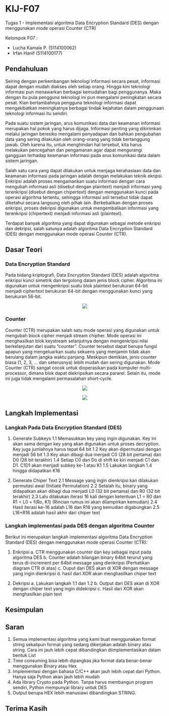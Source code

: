 # KIJ-F07
Tugas 1 - Implementasi algoritma Data Encryption Standard (DES) dengan menggunakan mode operasi Counter (CTR)

Kelompok F07 :
- Lucha Kamala P. (5114100062)
- Irfan Hanif     (5114100177)

## Pendahuluan
Seiring dengan perkembangan teknologi informasi secara pesat, informasi dapat dengan mudah diakses oleh setiap orang. Hingga kini teknologi informasi pun menawarkan berbagai kemudahan bagi penggunanya. Maka dengan itu pula pengguna teknologi ini pun mengalami peningkatan secara pesat. Kian bertambahnya pengguna teknologi informasi dapat mengakibatkan meningkatnya berbagai tindak kejahatan dalam penggunaan teknologi informasi itu sendiri.

Pada suatu sistem jaringan, arus komunikasi data dan keamanan informasi merupakan hal pokok yang harus dijaga. Informasi penting yang dikirimkan melalui jaringan beresiko mengalami penyadapan dan bahkan pengubahan data yang sering dilakukan oleh orang-orang yang tidak bertanggung jawab. Oleh karena itu, untuk menghindari hal tersebut, kita harus melakukan pencegahan dan pengamanan agar dapat mengurangi gangguan terhadap keamanan informasi pada arus komunikasi data dalam sistem jaringan.

Salah satu cara yang dapat dilakukan untuk menjaga kerahasiaan data dan keamanan informasi pada jaringan adalah dengan melakukan teknik ekripsi. Enkripsi adalah proses mengamankan suatu informasi dengan cara mengubah informasi asli (disebut dengan plaintext) menjadi informasi yang terenkripsi (disebut dengan chipertext) dengan menggunakan kunci pada operasi algoritma tertentu, sehingga informasi asli tersebut tidak dapat diketahui secara langsung oleh pihak lain. Berkebalikan dengan proses enkripsi, proses dekripsi digunakan untuk mengembalikan informasi yang terenkripsi (chipertext) menjadi informasi asli (plaintext).

Terdapat banyak algoritma yang dapat digunakan sebagai metode enkripsi dan dekripsi, salah satunya adalah algoritma Data Encryption Standard (DES) dengan menggunakan mode operasi Counter (CTR).

## Dasar Teori
### Data Encryption Standard
Pada bidang kriptografi, Data Encryption Standard (DES) adalah algoritma enkripsi kunci simetrik dan tergolong dalam jenis block cipher. Algoritma ini digunakan untuk mengenkripsi suatu blok plaintext berukuran 64-bit menjadi ciphertext berukuran 64-bit dengan menggunakan kunci yang berukuran 56-bit.

<p align="center"><img src="https://cloud.githubusercontent.com/assets/26644539/24416774/151755e4-1410-11e7-9915-ef648ed8ac24.png" /></p>

### Counter
Counter (CTR) merupakan salah satu mode operasi yang digunakan untuk mengubah block cipher menjadi stream chipher. Mode operasi ini menghasilkan blok keystream selanjutnya dengan mengenkripsi nilai berkelanjutan dari suatu “counter”. Counter tersebut dapat berupa fungsi apapun yang mengeluarkan suatu sekuens yang menjamin tidak akan berulang dalam jangka waktu panjang. Meskipun demikian, jenis counter biasa (1, 2, 3, … dan seterusnya) lebih mudah dan sering digunakan. Mode Counter (CTR) sangat cocok untuk dioperasikan pada komputer multi-processor, dimana blok dapat diekripsikan secara pararel. Selain itu, mode ini juga tidak mengalami permasalahan short-cycle.

<p align="center"><img src="https://cloud.githubusercontent.com/assets/26644539/24415268/1a5550ba-140b-11e7-92da-d8b3fa384ab9.png" /></p>

<p align="center"><img src="https://cloud.githubusercontent.com/assets/26644539/24416039/99f93a82-140d-11e7-8e2f-946ffdec317d.png" /></p>

## Langkah Implementasi
### Langkah Pada Data Encryption Standard (DES)
1. Generate Subkeys
1.1 Memasukkan key yang ingin digunakan. Key ini akan sama dengan key yang akan digunakan untuk proses decryption.
Key juga jumlahnya harus tepat 64 bit
1.2 Key akan dipermutasi dengan menjadi 56 bit
1.3 Key akan dibagi dua menjadi C0 (28 bit pertama) dan D0 (28 bit terakhir)
1.4 Setiap C0 dan Do di shift ke kiri menjadi C1 dan D1. C1D1 akan menjadi subkey ke-1 atau K1
1.5 Lakukan langkah 1.4 hingga didapatkan K16

2. Generate Chiper Text
2.1 Message yang ingin dienkripsi kan dilakukan permutasi awal (Initiate Permutation)
2.2 Setalah itu, binary yang didapatkan akan dibagi dua menjadi L0 (32 bit pertama) dan R0 (32 bit terakhir)
2.3 Lalu dilakukan iterasi 16 kali dengan ketentuan L1 = R0 dan R1 = L0 = f(Ro, K1) (Rincian rumus ini akan
dilampirkan kemudian)
2.4 Hasil iterasi ke-16 adalah L16 dan R16 yang kemudian digabungkan
2.5 L16+R16 adalah hasil akhir dari chiper text

### Langkah implementasi pada DES dengan algoritma Counter
Berikut ini merupakan langkah implementasi algoritma Data Encryption Standard (DES) dengan menggunakan mode operasi Counter (CTR):
1. Enkripsi
a. CTR menggunakan counter dan key sebagai input pada algoritma DES
b. Counter adalah bilangan binary 64bit terurut yang terus di-increment per 64bit message yang dienkripsi
(Perhatikan diagram CTR di atas)
c. Ouput dari DES akan di XOR dengan message yang ingin dienkripsi
d. hasil dari XOR akan menghasilkan chiper text

2. Dekripsi
a. Lakukan langkah 1.1 dan 1.2
b. Output dari DES akan di XOR dengan chiper text yang ingin didekripsi
c. Hasil dari XOR akan menghasilkan plain text

## Kesimpulan

## Saran
1. Semua implementasi algoritma yang kami buat menggunakan format string sekalipun format yang sedang dikerjakan
adalah binary atau string. Cara ini jauh lebih cepat dibandingkan diimplementasikan dalam bentuk List
2. Time consuming bisa lebih dipangkas jika format data benar-benar menggunakan Binary atau Hex
3. Implementasi dengan bahasa C/C++ akan jauh lebih cepat dari Python. Hanya saja Python akan jauh lebih mudah
4. Ada library Crypto pada Python. Tanpa harus membangun program sendiri, Python mempunyai library untuk DES
5. Output berupa HEX lebih manusiawi dibandingkan STRING.

## Terima Kasih